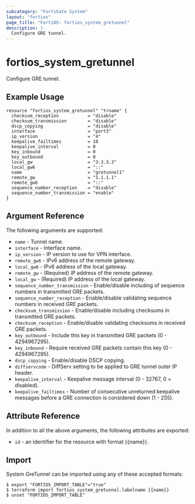 ```yaml
---
subcategory: "FortiGate System"
layout: "fortios"
page_title: "FortiOS: fortios_system_gretunnel"
description: |-
  Configure GRE tunnel.
---
```


# fortios_system_gretunnel
Configure GRE tunnel.

## Example Usage

```hcl
resource "fortios_system_gretunnel" "trname" {
  checksum_reception           = "disable"
  checksum_transmission        = "disable"
  dscp_copying                 = "disable"
  interface                    = "port3"
  ip_version                   = "4"
  keepalive_failtimes          = 10
  keepalive_interval           = 0
  key_inbound                  = 0
  key_outbound                 = 0
  local_gw                     = "3.3.3.3"
  local_gw6                    = "::"
  name                         = "gretunnel1"
  remote_gw                    = "1.1.1.1"
  remote_gw6                   = "::"
  sequence_number_reception    = "disable"
  sequence_number_transmission = "enable"
}
```

## Argument Reference

The following arguments are supported:

* `name` - Tunnel name.
* `interface` - Interface name.
* `ip_version` - IP version to use for VPN interface.
* `remote_gw6` - IPv6 address of the remote gateway.
* `local_gw6` - IPv6 address of the local gateway.
* `remote_gw` - (Required) IP address of the remote gateway.
* `local_gw` - (Required) IP address of the local gateway.
* `sequence_number_transmission` - Enable/disable including of sequence numbers in transmitted GRE packets.
* `sequence_number_reception` - Enable/disable validating sequence numbers in received GRE packets.
* `checksum_transmission` - Enable/disable including checksums in transmitted GRE packets.
* `checksum_reception` - Enable/disable validating checksums in received GRE packets.
* `key_outbound` - Include this key in transmitted GRE packets (0 - 4294967295).
* `key_inbound` - Require received GRE packets contain this key (0 - 4294967295).
* `dscp_copying` - Enable/disable DSCP copying.
* `diffservcode` - DiffServ setting to be applied to GRE tunnel outer IP header.
* `keepalive_interval` - Keepalive message interval (0 - 32767, 0 = disabled).
* `keepalive_failtimes` - Number of consecutive unreturned keepalive messages before a GRE connection is considered down (1 - 255).


## Attribute Reference

In addition to all the above arguments, the following attributes are exported:
* `id` - an identifier for the resource with format {{name}}.

## Import

System GreTunnel can be imported using any of these accepted formats:
```
$ export "FORTIOS_IMPORT_TABLE"="true"
$ terraform import fortios_system_gretunnel.labelname {{name}}
$ unset "FORTIOS_IMPORT_TABLE"
```

